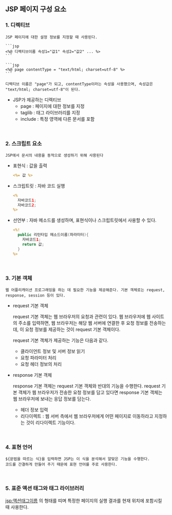 ## **JSP 페이지 구성 요소**

### 1. **디렉티브**

    JSP 페이지에 대한 설정 정보를 지정할 때 사용된다.

    ```jsp
    <%@ 디렉티브이름 속성1="값1" 속성2="값2" ... %>
    ```

    ```jsp
    <%@ page contentType = "text/html; charset=utf-8" %>
    ```

    디렉티브 이름은 "page"가 되고, contentType이라는 속성을 사용했으며, 속성값은 "text/html; charset=utf-8"이 된다.

  - JSP가 제공하는 디렉티브
    - page : 페이지에 대한 정보를 지정
    - taglib : 태그 라이브러리를 지정
    - include : 특정 영역에 다른 문서를 포함

<br>

### 2. **스크립트 요소**

    JSP에서 문서의 내용을 동적으로 생성하기 위해 사용된다

  - 표현식 : 값을 출력

    ```jsp
    <%= 값 %>  
    ```

  - 스크립트릿 : 자바 코드 실행

    ```jsp
    <%
      자바코드1;
      자바코드2;
    %>
    ```

  - 선언부 : 자바 메소드를 생성하며, 표현식이나 스크립트릿에서 사용할 수 있다.

    ```jsp
    <%!
      public 리턴타입 메소드이름(파라미터){
        자바코드1;
        return 값;
      }
    %>
    ```

<br>

### 3. **기본 객체**

    웹 어플리캐이션 프로그래밍을 하는 데 필요한 기능을 제공해준다. 기본 객체로는 request, response, session 등이 있다.
    
  - request 기본 객체
    
       request 기본 객체는 웹 브라우저의 요청과 관련이 있다. 웹 브라우저에 웹 사이트의 주소를 입력하면, 웹 브라우저는 해당 웹 서버에 연결한 후 요청 정보를 전송하는데, 이 요청 정보를 제공하는 것이 request 기본 객체이다.
    
       request 기본 객체가 제공하는 기능은 다음과 같다.

      - 클라이언트 정보 및 서버 정보 읽기
      - 요청 파라미터 처리
      - 요청 헤더 정보의 처리

 - response 기본 객체
 
      response 기본 객체는 request 기본 객체와 반대의 기능을 수행한다. request 기본 객체가 웹 브라우저가 전송한 요청 정보를 담고 있다면 response 기본 객체는 웹 브라우저에 보내는 응답 정보를 담는다.
        
      - 헤더 정보 입력
      - 리다이렉트 : 웹 서버 측에서 웹 브라우저에게 어떤 페이지로 이동하라고 지정하는 것이 리다이렉트 기능이다. 

<br>

### 4. **표현 언어**

    ${문법을 따르는 식}을 입력하면 JSP는 이 식을 분석해서 알맞은 기능을 수행한다. 
    코드를 간결하게 만들어 주기 때문에 표현 언어를 주로 사용한다.

<br>

### 5. **표준 액션 태그와 태그 라이브러리**

   <jsp:액션태그이름> 의 형태를 띠며 특정한 페이지의 실행 결과를 현재 위치에 포함시킬 때 사용한다.
    


    


